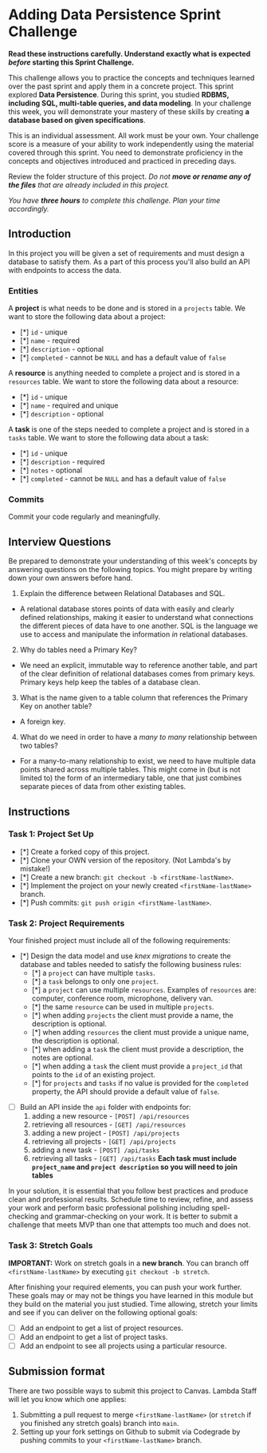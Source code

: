 # Adding Data Persistence Sprint Challenge

**Read these instructions carefully. Understand exactly what is expected _before_ starting this Sprint Challenge.**

This challenge allows you to practice the concepts and techniques learned over the past sprint and apply them in a concrete project. This sprint explored **Data Persistence**. During this sprint, you studied **RDBMS, including SQL, multi-table queries, and data modeling**. In your challenge this week, you will demonstrate your mastery of these skills by creating **a database based on given specifications**.

This is an individual assessment. All work must be your own. Your challenge score is a measure of your ability to work independently using the material covered through this sprint. You need to demonstrate proficiency in the concepts and objectives introduced and practiced in preceding days.

Review the folder structure of this project. _Do not **move or rename any of the files** that are already included in this project._

_You have **three hours** to complete this challenge. Plan your time accordingly._

## Introduction

In this project you will be given a set of requirements and must design a database to satisfy them. As a part of this process you'll also build an API with endpoints to access the data.

### Entities

A **project** is what needs to be done and is stored in a `projects` table. We want to store the following data about a project:

- [*] `id` - unique
- [*] `name` - required
- [*] `description` - optional
- [*] `completed` - cannot be `NULL` and has a default value of `false`

A **resource** is anything needed to complete a project and is stored in a `resources` table. We want to store the following data about a resource:

- [*] `id` - unique
- [*] `name` - required and unique
- [*] `description` - optional

A **task** is one of the steps needed to complete a project and is stored in a `tasks` table. We want to store the following data about a task:

- [*] `id` - unique
- [*] `description` - required
- [*] `notes` - optional
- [*] `completed` - cannot be `NULL` and has a default value of `false`

### Commits

Commit your code regularly and meaningfully.

## Interview Questions

Be prepared to demonstrate your understanding of this week's concepts by answering questions on the following topics. You might prepare by writing down your own answers before hand.

1. Explain the difference between Relational Databases and SQL.
- A relational database stores points of data with easily and clearly defined relationships, making it easier to understand what connections the different pieces of data have to one another. SQL is the language we use to access and manipulate the information *in* relational databases. 
2. Why do tables need a Primary Key?
- We need an explicit, immutable way to reference another table, and part of the clear definition of relational databases comes from primary keys. Primary keys help keep the tables of a database clean. 
3. What is the name given to a table column that references the Primary Key on another table?
- A foreign key. 
4. What do we need in order to have a _many to many_ relationship between two tables?
- For a many-to-many relationship to exist, we need to have multiple data points shared across multiple tables. This might come in (but is not limited to) the form of an intermediary table, one that just combines separate pieces of data from other existing tables. 

## Instructions

### Task 1: Project Set Up

- [*] Create a forked copy of this project.
- [*] Clone your OWN version of the repository. (Not Lambda's by mistake!)
- [*] Create a new branch: `git checkout -b <firstName-lastName>`.
- [*] Implement the project on your newly created `<firstName-lastName>` branch.
- [*] Push commits: `git push origin <firstName-lastName>`.

### Task 2: Project Requirements

Your finished project must include all of the following requirements:

- [*] Design the data model and use _knex migrations_ to create the database and tables needed to satisfy the following business rules:
  - [*] a `project` can have multiple `tasks`.
  - [*] a `task` belongs to only one `project`.
  - [*] a `project` can use multiple `resources`. Examples of `resources` are: computer, conference room, microphone, delivery van.
  - [*] the same `resource` can be used in multiple `projects`.
  - [*] when adding `projects` the client must provide a name, the description is optional.
  - [*] when adding `resources` the client must provide a unique name, the description is optional.
  - [*] when adding a `task` the client must provide a description, the notes are optional.
  - [*] when adding a `task` the client must provide a `project_id` that points to the `id` of an existing project.
  - [*] for `projects` and `tasks` if no value is provided for the `completed` property, the API should provide a default value of `false`.
- [ ] Build an API inside the `api` folder with endpoints for:
  1. adding a new resource - `[POST] /api/resources`
  2. retrieving all resources - `[GET] /api/resources`
  3. adding a new project - `[POST] /api/projects`
  4. retrieving all projects - `[GET] /api/projects`
  5. adding a new task - `[POST] /api/tasks`
  6. retrieving all tasks - `[GET] /api/tasks` **Each task must include `project_name` and `project description` so you will need to join tables**

In your solution, it is essential that you follow best practices and produce clean and professional results. Schedule time to review, refine, and assess your work and perform basic professional polishing including spell-checking and grammar-checking on your work. It is better to submit a challenge that meets MVP than one that attempts too much and does not.

### Task 3: Stretch Goals

**IMPORTANT:** Work on stretch goals in a **new branch**. You can branch off `<firstName-lastName>` by executing `git checkout -b stretch`.

After finishing your required elements, you can push your work further. These goals may or may not be things you have learned in this module but they build on the material you just studied. Time allowing, stretch your limits and see if you can deliver on the following optional goals:

- [ ] Add an endpoint to get a list of project resources.
- [ ] Add an endpoint to get a list of project tasks.
- [ ] Add an endpoint to see all projects using a particular resource.

## Submission format

There are two possible ways to submit this project to Canvas. Lambda Staff will let you know which one applies:

1. Submitting a pull request to merge `<firstName-lastName>` (or `stretch` if you finished any stretch goals) branch into `main`.
2. Setting up your fork settings on Github to submit via Codegrade by pushing commits to your `<firstName-lastName>` branch.
